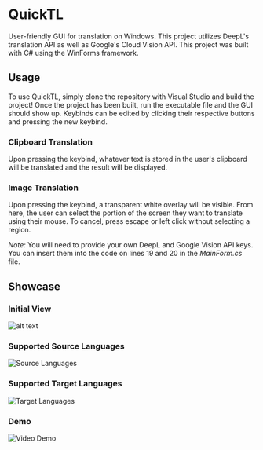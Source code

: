 # QuickTL

User-friendly GUI for translation on Windows. This project utilizes DeepL's translation API as well as Google's Cloud Vision API.
This project was built with C# using the WinForms framework.


## Usage
To use QuickTL, simply clone the repository with Visual Studio and build the project!
Once the project has been built, run the executable file and the GUI should show up. Keybinds can be edited by clicking their respective buttons and pressing the new keybind.
### Clipboard Translation
Upon pressing the keybind, whatever text is stored in the user's clipboard will be translated and the result will be displayed.
### Image Translation
Upon pressing the keybind, a transparent white overlay will be visible. From here, the user can select the portion of the screen they want to translate using their mouse. To cancel, press escape or left click without selecting a region.

_Note:_ You will need to provide your own DeepL and Google Vision API keys. You can insert them into the code on lines 19 and 20 in the _MainForm.cs_ file.
## Showcase
### Initial View

![alt text](https://i.imgur.com/fq99Hi8.png)

### Supported Source Languages

![Source Languages](https://i.imgur.com/KJuHgvJ.png)

### Supported Target Languages
![Target Languages](https://i.imgur.com/k1lCfJC.png)

### Demo

![Video Demo](https://i.imgur.com/7qO4n5C.gif)
